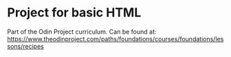# Project for basic HTML 
Part of the Odin Project curriculum. Can be found at:
https://www.theodinproject.com/paths/foundations/courses/foundations/lessons/recipes